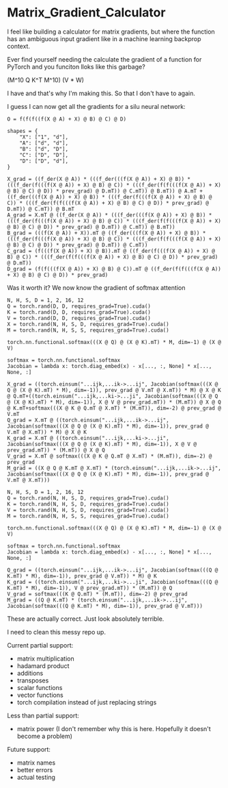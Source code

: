 # Matrix_Gradient_Calculator
I feel like building a calculator for matrix gradients, but where the function has an ambiguous input gradient like in a machine learning backprop context.


Ever find yourself needing the calculate the gradient of a function for PyTorch and you funciton lloks like this garbage?

(M^10 Q K^T M^10) (V * W)

I have and that's why I'm making this. So that I don't have to again.




I guess I can now get all the gradients for a silu neural network:

```
O = f(f(f((f(X @ A) + X) @ B) @ C) @ D)

shapes = {
    "X": ["1", "d"],
    "A": ["d", "d"],
    "B": ["d", "D"],
    "C": ["D", "D"],
    "D": ["D", "d"],
}

X_grad = ((f_der(X @ A)) * (((f_der(((f(X @ A)) + X) @ B)) * (((f_der(f(((f(X @ A)) + X) @ B) @ C)) * (((f_der(f(f(((f(X @ A)) + X) @ B) @ C) @ D)) * prev_grad) @ D.mT)) @ C.mT)) @ B.mT)) @ A.mT + ((f_der(((f(X @ A)) + X) @ B)) * (((f_der(f(((f(X @ A)) + X) @ B) @ C)) * (((f_der(f(f(((f(X @ A)) + X) @ B) @ C) @ D)) * prev_grad) @ D.mT)) @ C.mT)) @ B.mT
A_grad = X.mT @ ((f_der(X @ A)) * (((f_der(((f(X @ A)) + X) @ B)) * (((f_der(f(((f(X @ A)) + X) @ B) @ C)) * (((f_der(f(f(((f(X @ A)) + X) @ B) @ C) @ D)) * prev_grad) @ D.mT)) @ C.mT)) @ B.mT))
B_grad = (((f(X @ A)) + X)).mT @ ((f_der(((f(X @ A)) + X) @ B)) * (((f_der(f(((f(X @ A)) + X) @ B) @ C)) * (((f_der(f(f(((f(X @ A)) + X) @ B) @ C) @ D)) * prev_grad) @ D.mT)) @ C.mT))
C_grad = (f(((f(X @ A)) + X) @ B)).mT @ ((f_der(f(((f(X @ A)) + X) @ B) @ C)) * (((f_der(f(f(((f(X @ A)) + X) @ B) @ C) @ D)) * prev_grad) @ D.mT))        
D_grad = (f(f(((f(X @ A)) + X) @ B) @ C)).mT @ ((f_der(f(f(((f(X @ A)) + X) @ B) @ C) @ D)) * prev_grad)
```




Was it worth it? We now know the gradient of softmax attention

```
N, H, S, D = 1, 2, 16, 12
Q = torch.rand(D, D, requires_grad=True).cuda()
K = torch.rand(D, D, requires_grad=True).cuda()
V = torch.rand(D, D, requires_grad=True).cuda()
X = torch.rand(N, H, S, D, requires_grad=True).cuda()
M = torch.rand(N, H, S, S, requires_grad=True).cuda()

torch.nn.functional.softmax(((X @ Q) @ (X @ K).mT) * M, dim=-1) @ (X @ V)

softmax = torch.nn.functional.softmax
Jacobian = lambda x: torch.diag_embed(x) - x[..., :, None] * x[..., None, :]

X_grad = ((torch.einsum("...ijk,...ik->...ij", Jacobian(softmax(((X @ Q @ (X @ K).mT) * M), dim=-1)), prev_grad @ V.mT @ X.mT)) * M) @ X @ K @ Q.mT+((torch.einsum("...ijk,...ki->...ji", Jacobian(softmax(((X @ Q @ (X @ K).mT) * M), dim=-1)), X @ V @ prev_grad.mT)) * (M.mT)) @ X @ Q @ K.mT+softmax(((X @ K @ Q.mT @ X.mT) * (M.mT)), dim=-2) @ prev_grad @ V.mT
Q_grad = X.mT @ ((torch.einsum("...ijk,...ik->...ij", Jacobian(softmax(((X @ Q @ (X @ K).mT) * M), dim=-1)), prev_grad @ V.mT @ X.mT)) * M) @ X @ K
K_grad = X.mT @ ((torch.einsum("...ijk,...ki->...ji", Jacobian(softmax(((X @ Q @ (X @ K).mT) * M), dim=-1)), X @ V @ prev_grad.mT)) * (M.mT)) @ X @ Q
V_grad = X.mT @ softmax(((X @ K @ Q.mT @ X.mT) * (M.mT)), dim=-2) @ prev_grad
M_grad = ((X @ Q @ K.mT @ X.mT) * (torch.einsum("...ijk,...ik->...ij", Jacobian(softmax(((X @ Q @ (X @ K).mT) * M), dim=-1)), prev_grad @ V.mT @ X.mT)))
```

```
N, H, S, D = 1, 2, 16, 12
Q = torch.rand(N, H, S, D, requires_grad=True).cuda()
K = torch.rand(N, H, S, D, requires_grad=True).cuda()
V = torch.rand(N, H, S, D, requires_grad=True).cuda()
M = torch.rand(N, H, S, S, requires_grad=True).cuda()

torch.nn.functional.softmax(((X @ Q) @ (X @ K).mT) * M, dim=-1) @ (X @ V)

softmax = torch.nn.functional.softmax
Jacobian = lambda x: torch.diag_embed(x) - x[..., :, None] * x[..., None, :]

Q_grad = ((torch.einsum("...ijk,...ik->...ij", Jacobian(softmax(((Q @ K.mT) * M), dim=-1)), prev_grad @ V.mT)) * M) @ K
K_grad = ((torch.einsum("...ijk,...ki->...ji", Jacobian(softmax(((Q @ K.mT) * M), dim=-1)), V @ prev_grad.mT)) * (M.mT)) @ Q
V_grad = softmax(((K @ Q.mT) * (M.mT)), dim=-2) @ prev_grad
M_grad = ((Q @ K.mT) * (torch.einsum("...ijk,...ik->...ij", Jacobian(softmax(((Q @ K.mT) * M), dim=-1)), prev_grad @ V.mT)))
```


These are actually correct. Just look absolutely terrible.


I need to clean this messy repo up.




Current partial support:
- matrix multiplication
- hadamard product
- additions
- transposes
- scalar functions
- vector functions
- torch compilation instead of just replacing strings

Less than partial support:
- matrix power (I don't remember why this is here. Hopefully it doesn't become a problem)

Future support:
- matrix names
- better errors
- actual testing